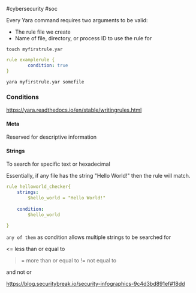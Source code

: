 #cybersecurity #soc 

Every Yara command requires two arguments to be valid:
- The rule file we create
- Name of file, directory, or process ID to use the rule for

`touch myfirstrule.yar`

```yaml
rule examplerule {
        condition: true
}
```

`yara myfirstrule.yar somefile`

### Conditions
https://yara.readthedocs.io/en/stable/writingrules.html

#### Meta
Reserved for descriptive information

#### Strings
To search for specific text or hexadecimal 

Essentially, if any file has the string "Hello World!" then the rule will match. 
```yaml
rule helloworld_checker{
	strings:
		$hello_world = "Hello World!"
		
	condition:
		$hello_world
		
}
```

`any of them` as condition allows multiple strings to be searched for

<= less than or equal to
>= more than or equal to
!= not equal to

and
not
or 

https://blog.securitybreak.io/security-infographics-9c4d3bd891ef#18dd